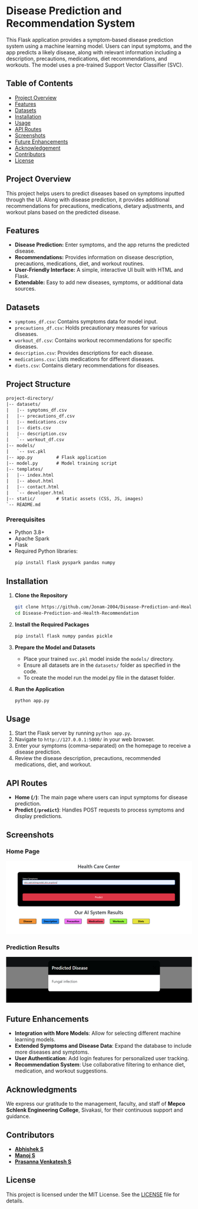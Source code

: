 # Disease Prediction and Recommendation System

This Flask application provides a symptom-based disease prediction system using a machine learning model. Users can input symptoms, and the app predicts a likely disease, along with relevant information including a description, precautions, medications, diet recommendations, and workouts. The model uses a pre-trained Support Vector Classifier (SVC).

## Table of Contents
- [Project Overview](#project-overview)
- [Features](#features)
- [Datasets](#datasets)
- [Installation](#installation)
- [Usage](#usage)
- [API Routes](#api-routes)
- [Screenshots](#screenshots)
- [Future Enhancements](#future-enhancements)
- [Acknowledgement](#acknowledgments)
- [Contributors](#contributors)
- [License](#license)

## Project Overview

This project helps users to predict diseases based on symptoms inputted through the UI. Along with disease prediction, it provides additional recommendations for precautions, medications, dietary adjustments, and workout plans based on the predicted disease.

## Features

- **Disease Prediction:** Enter symptoms, and the app returns the predicted disease.
- **Recommendations:** Provides information on disease description, precautions, medications, diet, and workout routines.
- **User-Friendly Interface:** A simple, interactive UI built with HTML and Flask.
- **Extendable:** Easy to add new diseases, symptoms, or additional data sources.
  
## Datasets

- `symptoms_df.csv`: Contains symptoms data for model input.
- `precautions_df.csv`: Holds precautionary measures for various diseases.
- `workout_df.csv`: Contains workout recommendations for specific diseases.
- `description.csv`: Provides descriptions for each disease.
- `medications.csv`: Lists medications for different diseases.
- `diets.csv`: Contains dietary recommendations for diseases.

## Project Structure
```
project-directory/
|-- datasets/
|   |-- symptoms_df.csv
|   |-- precautions_df.csv
|   |-- medications.csv
|   |-- diets.csv
|   |-- description.csv
|   `-- workout_df.csv
|-- models/
|   `-- svc.pkl
|-- app.py         # Flask application
|-- model.py       # Model training script
|-- templates/
|   |-- index.html
|   |-- about.html
|   |-- contact.html
|   `-- developer.html
|-- static/        # Static assets (CSS, JS, images)
`-- README.md
```

### Prerequisites
- Python 3.8+
- Apache Spark
- Flask
- Required Python libraries:
  ```bash
  pip install flask pyspark pandas numpy
  ```
  
## Installation

1. **Clone the Repository**
    ```bash
    git clone https://github.com/Jonam-2004/Disease-Prediction-and-Health-Recommendation.git
    cd Disease-Prediction-and-Health-Recommendation
    ```

2. **Install the Required Packages**
    ```bash
    pip install flask numpy pandas pickle
    ```

3. **Prepare the Model and Datasets**
   - Place your trained `svc.pkl` model inside the `models/` directory.
   - Ensure all datasets are in the `datasets/` folder as specified in the code.
   - To create the model run the model.py file in the dataset folder.

4. **Run the Application**
    ```bash
    python app.py
    ```

## Usage

1. Start the Flask server by running `python app.py`.
2. Navigate to `http://127.0.0.1:5000/` in your web browser.
3. Enter your symptoms (comma-separated) on the homepage to receive a disease prediction.
4. Review the disease description, precautions, recommended medications, diet, and workout.

## API Routes

- **Home (`/`)**: The main page where users can input symptoms for disease prediction.
- **Predict (`/predict`)**: Handles POST requests to process symptoms and display predictions.


## Screenshots

### Home Page
![Home Page](ss/home_page.png)

### Prediction Results
![Prediction Results](ss/prediction_results.png)

## Future Enhancements

- **Integration with More Models**: Allow for selecting different machine learning models.
- **Extended Symptoms and Disease Data**: Expand the database to include more diseases and symptoms.
- **User Authentication**: Add login features for personalized user tracking.
- **Recommendation System**: Use collaborative filtering to enhance diet, medication, and workout suggestions.

## Acknowledgments
We express our gratitude to the management, faculty, and staff of **Mepco Schlenk Engineering College**, Sivakasi, for their continuous support and guidance.

## Contributors
- **[Abhishek S](https://github.com/Abishek9342)**
- **[Manoj S](https://github.com/Jonam-2004)**
- **[Prasanna Venkatesh S](https://github.com/anna123venkat)**


## License

This project is licensed under the MIT License. See the [LICENSE](LICENSE) file for details.
